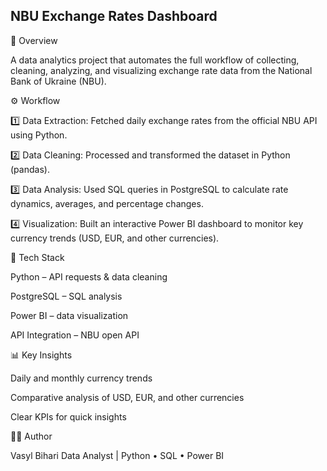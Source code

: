 ## NBU Exchange Rates Dashboard   
📘 Overview

A data analytics project that automates the full workflow of collecting, cleaning, analyzing, and visualizing exchange rate data from the National Bank of Ukraine (NBU).

⚙️ Workflow

1️⃣ Data Extraction:
Fetched daily exchange rates from the official NBU API using Python.

2️⃣ Data Cleaning:
Processed and transformed the dataset in Python (pandas).

3️⃣ Data Analysis:
Used SQL queries in PostgreSQL to calculate rate dynamics, averages, and percentage changes.

4️⃣ Visualization:
Built an interactive Power BI dashboard to monitor key currency trends (USD, EUR, and other currencies).

🧠 Tech Stack

Python – API requests & data cleaning

PostgreSQL – SQL analysis

Power BI – data visualization

API Integration – NBU open API

📊 Key Insights

Daily and monthly currency trends

Comparative analysis of USD, EUR, and other currencies

Clear KPIs for quick insights

👨‍💻 Author

Vasyl Bihari
Data Analyst | Python • SQL • Power BI
